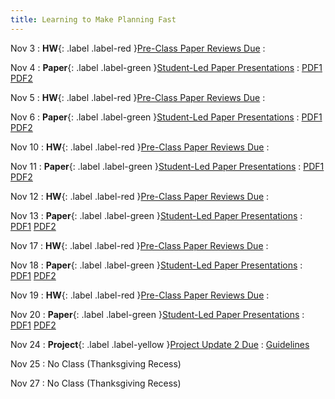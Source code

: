 ```yaml
---
title: Learning to Make Planning Fast
---
```


Nov 3
: **HW**{: .label .label-red }[Pre-Class Paper Reviews Due](#)
  : [](#)

Nov 4
: **Paper**{: .label .label-green }[Student-Led Paper Presentations](#)
  : [PDF1](#) [PDF2](#)

Nov 5
: **HW**{: .label .label-red }[Pre-Class Paper Reviews Due](#)
  : [](#)

Nov 6
: **Paper**{: .label .label-green }[Student-Led Paper Presentations](#)
  : [PDF1](#) [PDF2](#)

Nov 10
: **HW**{: .label .label-red }[Pre-Class Paper Reviews Due](#)
  : [](#)

Nov 11
: **Paper**{: .label .label-green }[Student-Led Paper Presentations](#)
  : [PDF1](#) [PDF2](#)

Nov 12
: **HW**{: .label .label-red }[Pre-Class Paper Reviews Due](#)
  : [](#)

Nov 13
: **Paper**{: .label .label-green }[Student-Led Paper Presentations](#)
  : [PDF1](#) [PDF2](#)

Nov 17
: **HW**{: .label .label-red }[Pre-Class Paper Reviews Due](#)
  : [](#)

Nov 18
: **Paper**{: .label .label-green }[Student-Led Paper Presentations](#)
  : [PDF1](#) [PDF2](#)

Nov 19
: **HW**{: .label .label-red }[Pre-Class Paper Reviews Due](#)
  : [](#)

Nov 20
: **Paper**{: .label .label-green }[Student-Led Paper Presentations](#)
  : [PDF1](#) [PDF2](#)

Nov 24
: **Project**{: .label .label-yellow }[Project Update 2 Due](#)
  : [Guidelines](#)

Nov 25
: No Class (Thanksgiving Recess)

Nov 27
: No Class (Thanksgiving Recess)
